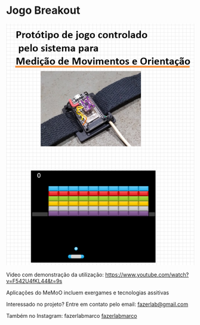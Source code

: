 # Jogo Breakout 
![breakoutcapa](docs/capa.png)

Video com demonstração da utilização:
https://www.youtube.com/watch?v=F542U4fKL44&t=9s

Aplicações do MeMoO incluem exergames e tecnologias assitivas

Interessado no projeto? Entre em contato pelo email: fazerlab@gmail.com

Também no Instagram: fazerlabmarco
[fazerlabmarco](https://www.instagram.com/fazerlabmarco/)
